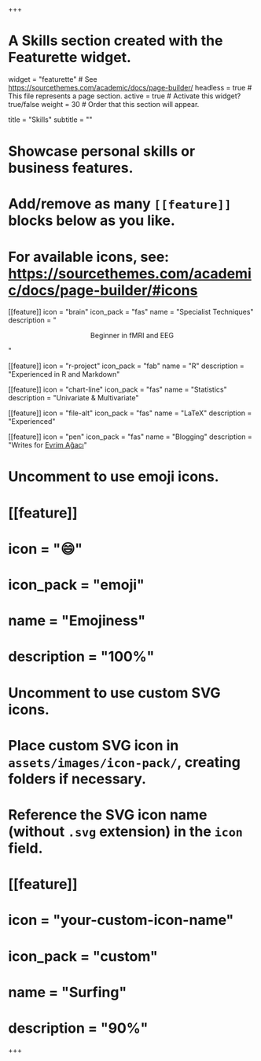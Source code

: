 +++
# A Skills section created with the Featurette widget.
widget = "featurette"  # See https://sourcethemes.com/academic/docs/page-builder/
headless = true  # This file represents a page section.
active = true  # Activate this widget? true/false
weight = 30  # Order that this section will appear.

title = "Skills"
subtitle = ""

# Showcase personal skills or business features.
# 
# Add/remove as many `[[feature]]` blocks below as you like.
# 
# For available icons, see: https://sourcethemes.com/academic/docs/page-builder/#icons

 [[feature]]
  icon = "brain"
  icon_pack = "fas"
  name = "Specialist Techniques"
  description = "<p style="text-align:center">Beginner in fMRI and EEG</p>"
  
[[feature]]
  icon = "r-project"
  icon_pack = "fab"
  name = "R"
  description = "Experienced in R and Markdown"
  
[[feature]]
  icon = "chart-line"
  icon_pack = "fas"
  name = "Statistics"
  description = "Univariate & Multivariate"  
  
[[feature]]
  icon = "file-alt"
  icon_pack = "fas"
  name = "LaTeX"
  description = "Experienced"
  
  [[feature]]
  icon = "pen"
  icon_pack = "fas"
  name = "Blogging"
  description = "Writes for [Evrim Ağacı](https://evrimagaci.org)"

# Uncomment to use emoji icons.
# [[feature]]
#  icon = ":smile:"
#  icon_pack = "emoji"
#  name = "Emojiness"
#  description = "100%"  

# Uncomment to use custom SVG icons.
# Place custom SVG icon in `assets/images/icon-pack/`, creating folders if necessary.
# Reference the SVG icon name (without `.svg` extension) in the `icon` field.
# [[feature]]
#  icon = "your-custom-icon-name"
#  icon_pack = "custom"
#  name = "Surfing"
#  description = "90%"

+++
